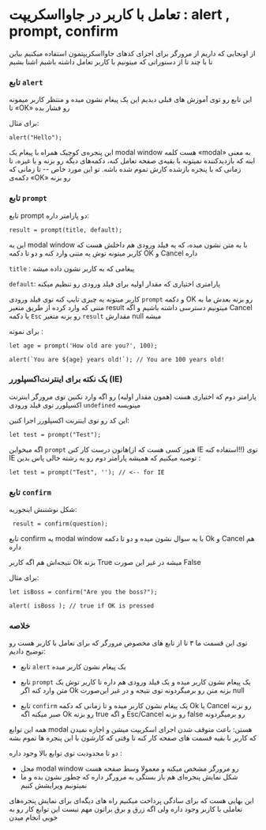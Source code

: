 # تعامل با کاربر در جاوااسکریپت : alert , prompt, confirm

 از اونجایی که داریم از مرورگر برای اجرای کد‌های جاوااسکریپتمون استفاده میکنیم بیاین تا با چند تا از دستوراتی که میتونیم با کاربر تعامل داشته باشیم اشنا بشیم 

### تابع `alert`

این تابع رو توی آموزش های قبلی دیدیم این یک پیغام نشون میده و منتظر کاربر میمونه تا «OK» رو فشار بده  

برای مثال: 

```
alert("Hello");
```


این پنجره‌ی کوچیک همراه با پیغام یک modal window هست کلمه «modal» به معنی اینه که بازدیدکننده نمیتونه با بقیه‌ی صفحه تعامل کنه، دکمه‌های دیگه رو بزنه و یا غیره، تا زمانی که با پنجره بازشده کارش تموم شده باشه. تو این مورد خاص -- تا زمانی که دکمه‌ی «OK» رو بزنه


### تابع `prompt`

تابع prompt دو پارامتر داره: 

```
result = prompt(title, default);
```

این یه modal window با یه متن نشون میده، که یه فیلد ورودی هم داخلش هست که کاربر میتونه توش یه متنی وارد کنه و دو تا دکمه OK و Cancel داره 

`title` : پیغامی که به کاربر نشون داده میشه

`default`: پارامتری اختیاری که مقدار اولیه برای فیلد ورودی رو تنظیم میکنه  


کاربر میتونه یه چیزی تایپ کنه توی فیلد ورودی `prompt` و دکمه OK رو بزنه بعدش ما به متنی که وارد کرده از طریق متغیر result میتونیم دسترسی داشته باشیم و اگه Cancel یا دکمه `Esc` رو بزنه متغیر `result` مقدارش null میشه 

برای نمونه : 

```
let age = prompt('How old are you?', 100);

alert(`You are ${age} years old!`); // You are 100 years old!
```

### یک نکته برای اینترنت‌اکسپلورر (IE) 

پارامتر دوم که اختیاری هست (همون مقدار اولیه) رو اگه وارد نکنین توی مرورگر اینترنت اکسپلورر توی فیلد ورودی `undefined` مینویسه

این کد رو توی اینترنت اکسپلورر اجرا کنین:

``` 
let test = prompt("Test");
```


اگه میخواین `prompt` هاتون درست کار کنن(هنوز کسی هست که از IE استفاده کنه!!) توی IE توصیه میکنیم که همیشه پارامتر دوم رو یه رشته خالی پاس بدین : 

```
let test = prompt("Test", ''); // <-- for IE
```


### تابع `confirm`

شکل نوشتنش اینجوریه: 

```
 result = confirm(question);
```

تابع confirm یه modal window با یه سوال نشون میده و دو تا دکمه Ok و Cancel هم داره 

نتیجه‌اش هم اگه کاربر Ok بزنه True میشه در غیر این صورت False 

برای مثال: 

```
let isBoss = confirm("Are you the boss?");

alert( isBoss ); // true if OK is pressed
```


### خلاصه

توی این قسمت ما ۳ تا از تابع های مخصوص مرورگر که برای تعامل با کاربر هست رو توضیح دادیم:‌

- تابع `alert`
یک پیغام نشون کاربر میده 

- تابع `prompt`
یک پیغام نشون کاربر میده و یک فیلد ورودی هم داره تا کاربر توش یک متن وارد کنه اگر Ok بزنه متن رو برمیگردونه توی نتیجه و در غیر این‌صورت null

- تابع `confirm` 
یک پیغام نشون کاربر میده و تا زمانی که دکمه Ok یا Cancel رو نزنه صبر میکنه اگه Ok رو بزنه true و اگه Esc/Cancel رو بزنه false رو برمیگردونه 

همه این توابع modal هستن: باعث متوقف شدن اجرای اسکریپت میشن و اجازه نمیدن که کاربر با بقیه قسمت های صفحه کار کنه تا وقتی که کارشون با این پنجره ها تموم بشه 

دو تا محدودیت توی توابع بالا وجود داره : 
- محل modal window رو مرورگر مشخص میکنه و معمولا وسط صفحه هست
- شکل نمایش پنجره‌ای هم باز بستگی به مرورگر داره که چطور نشون بده و ما نمیتونیم ویرایشش کنیم 

این بهایی هست که برای سادگی پرداخت میکنیم راه های دیگه‌ای برای نمایش پنجره‌های تعاملی با کاربر وجود داره ولی اگه زرق و برق براتون مهم نیست این توابع کار رو به خوبی انجام میدن 












